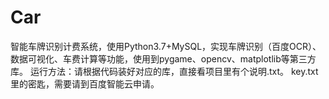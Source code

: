 # Car
智能车牌识别计费系统，使用Python3.7+MySQL，实现车牌识别（百度OCR）、数据可视化、车费计算等功能，使用到pygame、opencv、matplotlib等第三方库。
运行方法：请根据代码装好对应的库，直接看项目里有个说明.txt。
key.txt里的密匙，需要请到百度智能云申请。
